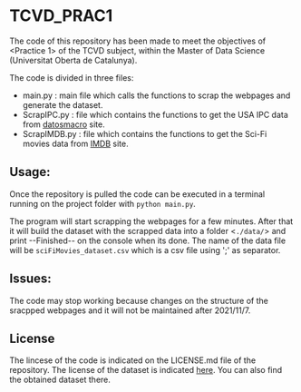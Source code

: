 # TCVD_PRAC1

The code of this repository has been made to meet the objectives of <Practice 1> of the TCVD subject, within the Master of Data Science (Universitat Oberta de Catalunya).

The code is divided in three files:
* main.py : main file which calls the functions to scrap the webpages and generate the dataset.
* ScrapIPC.py : file which contains the functions to get the USA IPC data from [datosmacro](https://datosmacro.expansion.com/) site.
* ScrapIMDB.py : file which contains the functions to get the Sci-Fi movies data from [IMDB](https://www.imdb.com/) site.


## Usage:
Once the repository is pulled the code can be executed in a terminal running on the project folder with `python main.py`.

The program will start scrapping the webpages for a few minutes. After that it will build the dataset with the scrapped data into a folder <`./data/`> and print --Finished-- on the console when its done. The name of the data file will be `sciFiMovies_dataset.csv` which is a csv file using ';' as separator.


## Issues:
The code may stop working because changes on the structure of the sracpped webpages and it will not be maintained after 2021/11/7.


## License
The lincese of the code is indicated on the LICENSE.md file of the repository.
The license of the dataset is indicated [here](https://zenodo.org/record/5650109#.YYZ6OrqCF1I). You can also find the obtained dataset there.

